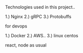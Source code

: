 Technologies used in this project..

1.) Nginx
2.) gRPC
3.) Protobuffs


for devops

1.) Docker
2.) AWS..
3.) linux centos

react, node as usual 